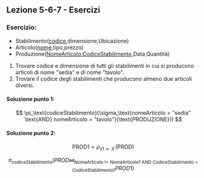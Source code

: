 ## Lezione 5-6-7 - Esercizi

### Esercizio:

- Stabilimento(<u>codice</u>,dimensione,Ubicazione)
- Articolo(<u>nome</u>,tipo,prezzo)
- Produzione(<u>NomeArticolo</u>,<u>CodiceStabilimento</u>,Data,Quantità)

1. Trovare codice e dimensione di tutti gli stabilimenti in cui si producono articoli di nome "sedia" e di nome "tavolo".
2. Trovare il codice degli stabilimenti che producono almeno due articoli diversi.

#### Soluzione punto 1:
$$
\pi_\text{codiceStabilimento}(\sigma_\text{nomeArticolo = "sedia" \text{AND} nomeArticolo = "tavolo"}(\text{PRODUZIONE}))
$$

#### Soluzione punto 2:

$$ 
\text{PROD1} = \rho_{\text{x1} \leftarrow X} \, \text{(PROD)} 
$$

$$
\pi_\text{codiceStabilimento}(PROD \bowtie_\text{NomeArticolo != NomeArticolo1 AND CodiceStabilimento = CodiceStabilimento1}PROD1)
$$
